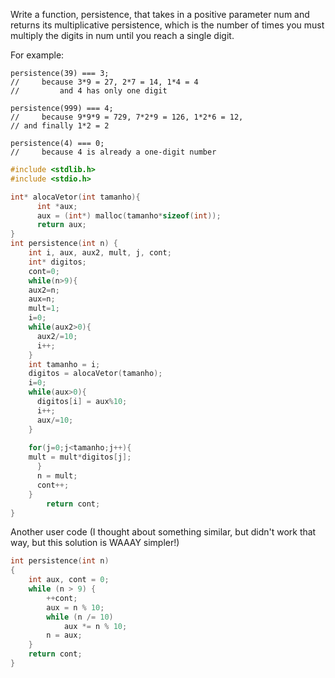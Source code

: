 Write a function, persistence, that takes in a positive parameter num and returns its multiplicative persistence, which is the number of times you must multiply the digits in num until you reach a single digit.

For example:
```
persistence(39) === 3;
//     because 3*9 = 27, 2*7 = 14, 1*4 = 4
//         and 4 has only one digit

persistence(999) === 4;
//     because 9*9*9 = 729, 7*2*9 = 126, 1*2*6 = 12,
// and finally 1*2 = 2
                
persistence(4) === 0;
//     because 4 is already a one-digit number
```


```c
#include <stdlib.h>
#include <stdio.h>

int* alocaVetor(int tamanho){
      int *aux;
      aux = (int*) malloc(tamanho*sizeof(int));
      return aux;
}
int persistence(int n) {
    int i, aux, aux2, mult, j, cont;
    int* digitos;
    cont=0;
    while(n>9){
    aux2=n;
    aux=n;
    mult=1;
    i=0; 
    while(aux2>0){
      aux2/=10;
      i++; 
    }
    int tamanho = i;
    digitos = alocaVetor(tamanho);
    i=0;
    while(aux>0){
      digitos[i] = aux%10;
      i++;
      aux/=10;
    }
    
    for(j=0;j<tamanho;j++){
    mult = mult*digitos[j];
      }
      n = mult;
      cont++;
    }
        return cont;       
}
```

Another user code (I thought about something similar, but didn't work that way, but this solution is WAAAY simpler!)

```c
int persistence(int n)
{
    int aux, cont = 0;
    while (n > 9) {
        ++cont;
        aux = n % 10;
        while (n /= 10)
            aux *= n % 10;
        n = aux;
    }
    return cont;
}
```
